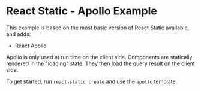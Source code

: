 # React Static - Apollo Example

This example is based on the most basic version of React Static available, and adds:

- React Apollo

Apollo is only used at run time on the client side. Components are statically rendered in the "loading" state. They then load the query result on the client side.

To get started, run `react-static create` and use the `apollo` template.
